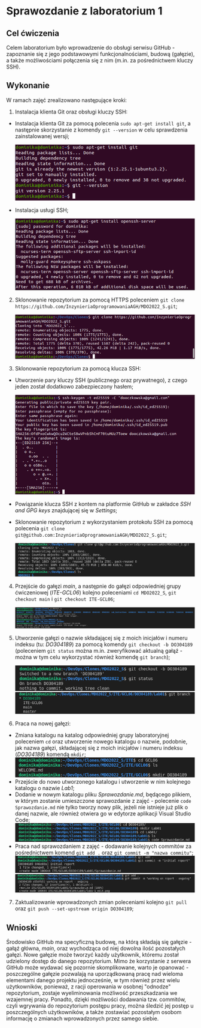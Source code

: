 # Sprawozdanie z laboratorium 1


## Cel ćwiczenia
Celem laboratorium było wprowadzenie do obsługi serwisu GitHub - zapoznanie się z jego podstawowymi funkcjonalnościami, budową (gałęzie), a także możliwościami połączenia się z nim (m.in. za pośrednictwem kluczy SSH).

## Wykonanie
W ramach zajęć zrealizowano następujące kroki:
1. Instalacja klienta Git oraz obsługi kluczy SSH:
- Instalacja klienta Git za pomocą polecenia `sudo apt-get install git`, a następnie skorzystanie z komendy `git --version` w celu sprawdzenia zainstalowanej wersji;

    ![img](lab1-1_edit.png)
- Instalacja usługi SSH;


    ![img](lab1-2_edit.png)
2. Sklonowanie repozytorium za pomocą HTTPS poleceniem `git clone https://github.com/InzynieriaOprogramowaniaAGH/MDO2022_S.git`;

    ![img](lab1-5_edit.png)
3. Sklonowanie repozytorium za pomocą klucza SSH:
- Utworzenie pary kluczy SSH (publicznego oraz prywatnego), z czego jeden został dodatkowo zabezpieczony hasłem;

    ![img](lab1-4_edit.png)
- Powiązanie klucza SSH z kontem na platformie GitHub w zakładce *SSH and GPG keys* znajdującej się w *Settings*;
- Sklonowanie repozytorium z wykorzystaniem protokołu SSH za pomocą polecenia `git clone git@github.com:InzynieriaOprogramowaniaAGH/MDO2022_S.git`;

    ![img](lab1-3_edit.png)
4. Przejście do gałęzi *main*, a następnie do gałęzi odpowiedniej grupy ćwiczeniowej (*ITE-GCL06*) kolejno poleceniami `cd MDO2022_S`, `git checkout main` i `git checkout ITE-GCL06`;

    ![img](lab1-44_edit.png)
5. Utworzenie gałęzi o nazwie składającej się z moich inicjałów i numeru indeksu (tu: *DO304189*) za pomocą komendy `git checkout -b DO304189` (poleceniem `git status` można m.in. zweryfikować aktualną gałąź - można w tym celu wykorzystać również komendę `git branch`);

    ![img](lab1-55_edit.png)
    ![img](lab1-7_edit.png)
6. Praca na nowej gałęzi:
- Zmiana katalogu na katalog odpowiedniej grupy laboratoryjnej poleceniem `cd` oraz utworzenie nowego katalogu o nazwie, podobnie, jak nazwa gałęzi, składającej się z moich inicjałów i numeru indeksu (*DO304189*) komendą `mkdir`;
    ![img](lab1-8_edit.png)
- Przejście do nowo utworzonego katalogu i utworzenie w nim kolejnego katalogu o nazwie *Lab1*;
- Dodanie w nowym katalogu pliku *Sprawozdanie.md*, będącego plikiem, w którym zostanie umieszczone sprawozdanie z zajęć - polecenie `code Sprawozdanie.md` nie tylko tworzy nowy plik, jeżeli nie istnieje już plik o danej nazwie, ale również otwiera go w edytorze aplikacji Visual Studio Code;
    ![img](lab1-66_edit.png)
- Praca nad sprawozdaniem z zajęć - dodawanie kolejnych commitów za pośrednictwem komend `git add .` oraz `git commit -m "nazwa commitu"`;
    ![img](lab1-666_edit.png)
    ![img](lab1-9_edit.png)
7. Zaktualizowanie wprowadzonych zmian poleceniami kolejno `git pull` oraz `git push --set-upstream origin DO304189`;
## Wnioski
Środowisko GitHub ma specyficzną budowę, na którą składają się gałęzie - gałąź główna, *main*, oraz wychodząca od niej dowolna ilość pozostałych gałęzi. Nowe gałęzie może tworzyć każdy użytkownik, któremu został udzielony dostęp do danego repozytorium. Mimo że korzystanie z serwera GitHub może wydawać się pozornie skomplikowane, warto je opanować - poszczególne gałęzie pozwalają na uporządkowaną pracę nad wieloma elementami danego projektu jednocześnie, w tym również przez wielu użytkowników, ponieważ, z racji operowania w osobnej "odnodze" repozytorium, zostaje wyeliminowania możliwość przeszkadzania we wzajemnej pracy. Ponadto, dzięki możliwości dodawania tzw. commitów, czyli wgrywania do repozytorium postępu pracy, można śledzić jej postęp u poszczególnych użytkowników, a także zostawiać pozostałym osobom informację o zmianach wprowadzonych przez samego siebie.
